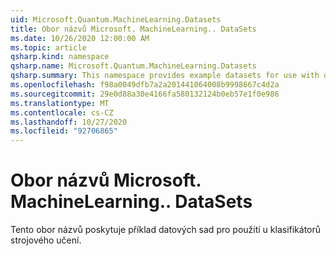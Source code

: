 ```yaml
---
uid: Microsoft.Quantum.MachineLearning.Datasets
title: Obor názvů Microsoft. MachineLearning.. DataSets
ms.date: 10/26/2020 12:00:00 AM
ms.topic: article
qsharp.kind: namespace
qsharp.name: Microsoft.Quantum.MachineLearning.Datasets
qsharp.summary: This namespace provides example datasets for use with quantum machine learning classifiers.
ms.openlocfilehash: f98a0049dfb7a2a201441064008b9998667c4d2a
ms.sourcegitcommit: 29e0d88a30e4166fa580132124b0eb57e1f0e986
ms.translationtype: MT
ms.contentlocale: cs-CZ
ms.lasthandoff: 10/27/2020
ms.locfileid: "92706865"
---
```

# <a name="microsoftquantummachinelearningdatasets-namespace"></a>Obor názvů Microsoft. MachineLearning.. DataSets

Tento obor názvů poskytuje příklad datových sad pro použití u klasifikátorů strojového učení.

